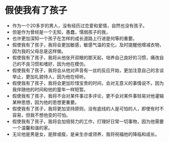 # 假使我有了孩子


- 作为一个20多岁的男人，没有经历过恋爱和爱情，自然也没有孩子。
- 但是作为曾经是一个无知，愚蠢，懦弱孩子的我，
- 也许更加深知一个孩子在怎样的成长道路上行进是何等的重要。
- 假使我有了孩子，我将会更加敏感，敏感气温的变化，及时提醒他增减衣物，因为我的父母总是这样做。
- 假使我有了孩子，我将从他张开双眼的那天起，培养自己良好的习惯，痛改自己的不良习惯和嗜好，因为他在模仿。
- 假使我有了孩子，我将会从他对声音有一丝的反应开始，更加注意自己的言谈举止，更加礼貌待人，因为他在倾听。
- 假使我有了孩子，我将会更加珍惜宝贵的时间，会对无意义的事情说不。因为我伴随他的时间和他的童年一样短暂。
- 假使我有了孩子，我将不会对某件事过多评论，更不会对某件事轻易对他灌输某种思想，因为他的思想更重要。
- 假使我有了孩子，我将更加坚持原则，没有底线的人是可怕的人，即使有时不容易，但我不想他变的可怕。
- 假使我有了孩子，我将会加倍努力的工作，打理好日常一切事物，因为他需要一个温馨和谐的家。
- 无论他是男是女，是胖或瘦，是亲生亦或领养，我将祝福他的降临和成长。
